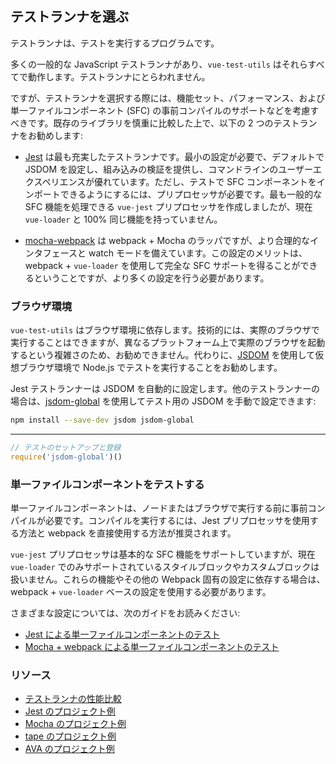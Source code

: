 ## テストランナを選ぶ

テストランナは、テストを実行するプログラムです。

多くの一般的な JavaScript テストランナがあり、`vue-test-utils` はそれらすべてで動作します。テストランナにとらわれません。

ですが、テストランナを選択する際には、機能セット、パフォーマンス、および単一ファイルコンポーネント (SFC) の事前コンパイルのサポートなどを考慮すべきです。既存のライブラリを慎重に比較した上で、以下の 2 つのテストランナをお勧めします:

- [Jest](https://jestjs.io/docs/en/getting-started.html#content) は最も充実したテストランナです。最小の設定が必要で、デフォルトで JSDOM を設定し、組み込みの検証を提供し、コマンドラインのユーザーエクスペリエンスが優れています。ただし、テストで SFC コンポーネントをインポートできるようにするには、プリプロセッサが必要です。最も一般的な SFC 機能を処理できる `vue-jest` プリプロセッサを作成しましたが、現在 `vue-loader` と 100% 同じ機能を持っていません。

- [mocha-webpack](https://github.com/zinserjan/mocha-webpack) は webpack + Mocha のラッパですが、より合理的なインタフェースと watch モードを備えています。この設定のメリットは、webpack + `vue-loader` を使用して完全な SFC サポートを得ることができるということですが、より多くの設定を行う必要があります。

### ブラウザ環境

`vue-test-utils` はブラウザ環境に依存します。技術的には、実際のブラウザで実行することはできますが、異なるプラットフォーム上で実際のブラウザを起動するという複雑さのため、お勧めできません。代わりに、[JSDOM](https://github.com/tmpvar/jsdom) を使用して仮想ブラウザ環境で Node.js でテストを実行することをお勧めします。

Jest テストランナーは JSDOM を自動的に設定します。他のテストランナーの場合は、[jsdom-global](https://github.com/rstacruz/jsdom-global) を使用してテスト用の JSDOM を手動で設定できます:

```bash
npm install --save-dev jsdom jsdom-global
```

---

```js
// テストのセットアップと登録
require('jsdom-global')()
```

### 単一ファイルコンポーネントをテストする

単一ファイルコンポーネントは、ノードまたはブラウザで実行する前に事前コンパイルが必要です。コンパイルを実行するには、Jest プリプロセッサを使用する方法と webpack を直接使用する方法が推奨されます。

`vue-jest` プリプロセッサは基本的な SFC 機能をサポートしていますが、現在 `vue-loader` でのみサポートされているスタイルブロックやカスタムブロックは扱いません。これらの機能やその他の Webpack 固有の設定に依存する場合は、webpack + `vue-loader` ベースの設定を使用する必要があります。

さまざまな設定については、次のガイドをお読みください:

- [Jest による単一ファイルコンポーネントのテスト](./testing-single-file-components-with-jest.md)
- [Mocha + webpack による単一ファイルコンポーネントのテスト](./testing-single-file-components-with-mocha-webpack.md)

### リソース

- [テストランナの性能比較](https://github.com/eddyerburgh/vue-unit-test-perf-comparison)
- [Jest のプロジェクト例](https://github.com/vuejs/vue-cli/tree/dev/packages/%40vue/cli-plugin-unit-jest)
- [Mocha のプロジェクト例](https://github.com/vuejs/vue-cli/tree/dev/packages/%40vue/cli-plugin-unit-mocha)
- [tape のプロジェクト例](https://github.com/eddyerburgh/vue-test-utils-tape-example)
- [AVA のプロジェクト例](https://github.com/eddyerburgh/vue-test-utils-ava-example)
